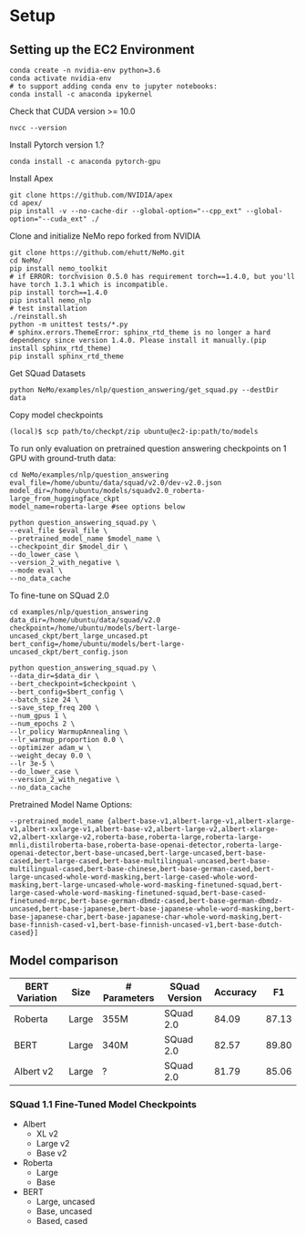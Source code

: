 # Setup 

## Setting up the EC2 Environment 
```
conda create -n nvidia-env python=3.6 
conda activate nvidia-env
# to support adding conda env to jupyter notebooks:
conda install -c anaconda ipykernel
```
Check that CUDA version >= 10.0 
```
nvcc --version
```
Install Pytorch version 1.?
```
conda install -c anaconda pytorch-gpu
```
Install Apex 
```
git clone https://github.com/NVIDIA/apex
cd apex/
pip install -v --no-cache-dir --global-option="--cpp_ext" --global-option="--cuda_ext" ./
```
Clone and initialize NeMo repo forked from NVIDIA 
```
git clone https://github.com/ehutt/NeMo.git
cd NeMo/
pip install nemo_toolkit
# if ERROR: torchvision 0.5.0 has requirement torch==1.4.0, but you'll have torch 1.3.1 which is incompatible.
pip install torch==1.4.0
pip install nemo_nlp
# test installation
./reinstall.sh
python -m unittest tests/*.py
# sphinx.errors.ThemeError: sphinx_rtd_theme is no longer a hard dependency since version 1.4.0. Please install it manually.(pip install sphinx_rtd_theme)
pip install sphinx_rtd_theme
```

Get SQuad Datasets 
```
python NeMo/examples/nlp/question_answering/get_squad.py --destDir data
```

Copy model checkpoints 
``` 
(local)$ scp path/to/checkpt/zip ubuntu@ec2-ip:path/to/models
```
To run only evaluation on pretrained question answering checkpoints on 1 GPU with ground-truth data:
```
cd NeMo/examples/nlp/question_answering
eval_file=/home/ubuntu/data/squad/v2.0/dev-v2.0.json
model_dir=/home/ubuntu/models/squadv2.0_roberta-large_from_huggingface_ckpt
model_name=roberta-large #see options below 

python question_answering_squad.py \
--eval_file $eval_file \
--pretrained_model_name $model_name \
--checkpoint_dir $model_dir \
--do_lower_case \
--version_2_with_negative \
--mode eval \
--no_data_cache
```

To fine-tune on SQuad 2.0 
```
cd examples/nlp/question_answering
data_dir=/home/ubuntu/data/squad/v2.0
checkpoint=/home/ubuntu/models/bert-large-uncased_ckpt/bert_large_uncased.pt
bert_config=/home/ubuntu/models/bert-large-uncased_ckpt/bert_config.json

python question_answering_squad.py \
--data_dir=$data_dir \
--bert_checkpoint=$checkpoint \
--bert_config=$bert_config \
--batch_size 24 \
--save_step_freq 200 \
--num_gpus 1 \
--num_epochs 2 \
--lr_policy WarmupAnnealing \
--lr_warmup_proportion 0.0 \
--optimizer adam_w \
--weight_decay 0.0 \
--lr 3e-5 \
--do_lower_case \
--version_2_with_negative \
--no_data_cache 
```

Pretrained Model Name Options: 
```
--pretrained_model_name {albert-base-v1,albert-large-v1,albert-xlarge-v1,albert-xxlarge-v1,albert-base-v2,albert-large-v2,albert-xlarge-v2,albert-xxlarge-v2,roberta-base,roberta-large,roberta-large-mnli,distilroberta-base,roberta-base-openai-detector,roberta-large-openai-detector,bert-base-uncased,bert-large-uncased,bert-base-cased,bert-large-cased,bert-base-multilingual-uncased,bert-base-multilingual-cased,bert-base-chinese,bert-base-german-cased,bert-large-uncased-whole-word-masking,bert-large-cased-whole-word-masking,bert-large-uncased-whole-word-masking-finetuned-squad,bert-large-cased-whole-word-masking-finetuned-squad,bert-base-cased-finetuned-mrpc,bert-base-german-dbmdz-cased,bert-base-german-dbmdz-uncased,bert-base-japanese,bert-base-japanese-whole-word-masking,bert-base-japanese-char,bert-base-japanese-char-whole-word-masking,bert-base-finnish-cased-v1,bert-base-finnish-uncased-v1,bert-base-dutch-cased}]
```

## Model comparison 

| BERT Variation | Size | # Parameters | SQuad Version | Accuracy | F1 |
|----------------|-------|--------------|----------------|--------|---|
| Roberta | Large | 355M | SQuad 2.0 | 84.09 | 87.13 | 
| BERT | Large | 340M | SQuad 2.0 | 82.57 | 89.80 | 
| Albert v2 | Large | ? | SQuad 2.0 | 81.79 | 85.06 | 

### SQuad 1.1 Fine-Tuned Model Checkpoints 
* Albert 
  * XL v2 
  * Large v2 
  * Base v2 
* Roberta 
  * Large 
  * Base 
* BERT 
  * Large, uncased 
  * Base, uncased 
  * Based, cased 
